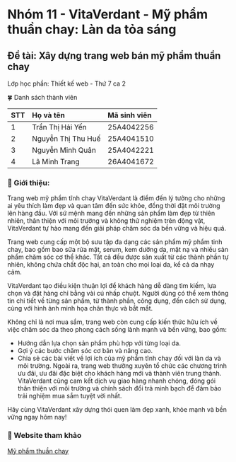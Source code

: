 # Nhóm 11 - VitaVerdant - Mỹ phẩm thuần chay: Làn da tỏa sáng


## Đề tài: Xây dựng trang web bán mỹ phẩm thuần chay 

Lớp học phần: Thiết kế web - Thứ 7 ca 2

🍀 Danh sách thành viên

| STT | Họ và tên          | Mã sinh viên |
| :-- | :----------------- | :----------- |
| 1   | Trần Thị Hải Yến   | 25A4042256   |
| 2   | Nguyễn Thị Thu Huế | 25A4041510   |
| 3   | Nguyễn Minh Quân   | 25A4042221   |
| 4   | Lã Minh Trang      | 26A4041672   |

### 🌿 Giới thiệu:

Trang web mỹ phẩm tĩnh chay VitaVerdant là điểm đến lý tưởng cho những ai yêu thích làm đẹp và quan tâm đến sức khỏe, đồng thời đặt môi trường lên hàng đầu. Với sứ mệnh mang đến những sản phẩm làm đẹp từ thiên nhiên, thân thiện với môi trường và không thử nghiệm trên động vật, VitaVerdant tự hào mang đến giải pháp chăm sóc da bền vững và hiệu quả.

Trang web cung cấp một bộ sưu tập đa dạng các sản phẩm mỹ phẩm tinh chay, bao gồm bao sữa rửa mặt, serum, kem dưỡng da, mặt nạ và nhiều sản phẩm chăm sóc cơ thể khác. Tất cả đều được sản xuất từ ​​các thành phần tự nhiên, không chứa chất độc hại, an toàn cho mọi loại da, kể cả da nhạy cảm.

VitaVerdant tạo điều kiện thuận lợi để khách hàng dễ dàng tìm kiếm, lựa chọn và đặt hàng chỉ bằng vài cú nhấp chuột. Người dùng có thể xem thông tin chi tiết về từng sản phẩm, từ thành phần, công dụng, đến cách sử dụng, cùng với hình ảnh minh họa chân thực và bắt mắt.

Không chỉ là nơi mua sắm, trang web còn cung cấp kiến ​​thức hữu ích về việc chăm sóc da theo phong cách sống lành mạnh và bền vững, bao gồm:
- Hướng dẫn lựa chọn sản phẩm phù hợp với từng loại da.
- Gợi ý các bước chăm sóc cơ bản và nâng cao.
- Chia sẻ các bài viết về lợi ích của mỹ phẩm tĩnh chay đối với làn da và môi trường.
Ngoài ra, trang web thường xuyên tổ chức các chương trình ưu đãi, ưu đãi đặc biệt cho khách hàng mới và thành viên trung thành. VitaVerdant cũng cam kết dịch vụ giao hàng nhanh chóng, đóng gói thân thiện với môi trường và chính sách đổi trả minh bạch để đảm bảo trải nghiệm mua sắm tuyệt vời nhất.

Hãy cùng VitaVerdant xây dựng thói quen làm đẹp xanh, khỏe mạnh và bền vững ngay hôm nay!

### 🌿 Website tham khảo

[Mỹ phẩm thuần chay](https://myphamthuanchay.com/)
